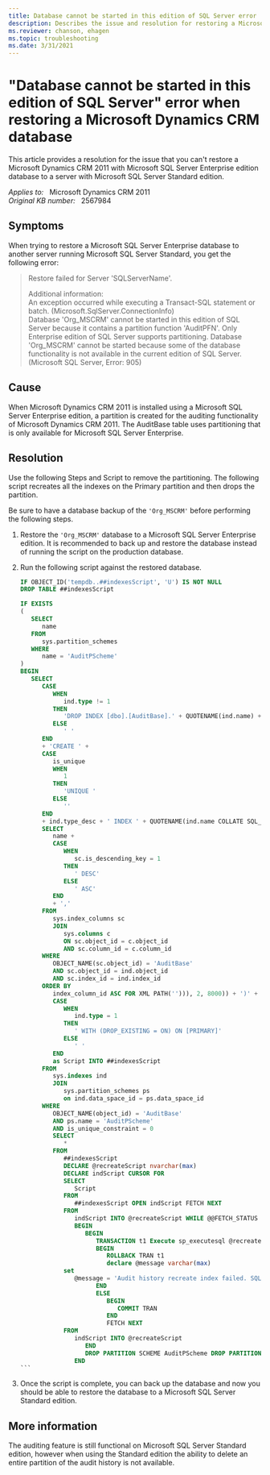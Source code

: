 ```yaml
---
title: Database cannot be started in this edition of SQL Server error
description: Describes the issue and resolution for restoring a Microsoft Dynamics CRM 2011 with Microsoft SQL Server Enterprise edition database to a server with Microsoft SQL Server Standard edition.
ms.reviewer: chanson, ehagen
ms.topic: troubleshooting
ms.date: 3/31/2021
---
```

# "Database cannot be started in this edition of SQL Server" error when restoring a Microsoft Dynamics CRM database

This article provides a resolution for the issue that you can't restore a Microsoft Dynamics CRM 2011 with Microsoft SQL Server Enterprise edition database to a server with Microsoft SQL Server Standard edition.

_Applies to:_ &nbsp; Microsoft Dynamics CRM 2011  
_Original KB number:_ &nbsp; 2567984

## Symptoms

When trying to restore a Microsoft SQL Server Enterprise database to another server running Microsoft SQL Server Standard, you get the following error:

> Restore failed for Server 'SQLServerName'.
>
> Additional information:  
An exception occurred while executing a Transact-SQL statement or batch. (Microsoft.SqlServer.ConnectionInfo)  
Database 'Org_MSCRM' cannot be started in this edition of SQL Server because it contains a partition function 'AuditPFN'. Only Enterprise edition of SQL Server supports partitioning. Database 'Org_MSCRM' cannot be started because some of the database functionality is not available in the current edition of SQL Server. (Microsoft SQL Server, Error: 905)

## Cause

When Microsoft Dynamics CRM 2011 is installed using a Microsoft SQL Server Enterprise edition, a partition is created for the auditing functionality of Microsoft Dynamics CRM 2011. The AuditBase table uses partitioning that is only available for Microsoft SQL Server Enterprise.

## Resolution

Use the following Steps and Script to remove the partitioning. The following script recreates all the indexes on the Primary partition and then drops the partition.

Be sure to have a database backup of the `'Org_MSCRM'` before performing the following steps.

1. Restore the `'Org_MSCRM'` database to a Microsoft SQL Server Enterprise edition. It is recommended to back up and restore the database instead of running the script on the production database.

2. Run the following script against the restored database.

    ````sql
    IF OBJECT_ID('tempdb..##indexesScript', 'U') IS NOT NULL
    DROP TABLE ##indexesScript
    
    IF EXISTS 
    (
       SELECT
          name 
       FROM
          sys.partition_schemes 
       WHERE
          name = 'AuditPScheme'
    )
    BEGIN
       SELECT
          CASE
             WHEN
                ind.type != 1 
             THEN
                'DROP INDEX [dbo].[AuditBase].' + QUOTENAME(ind.name) + ' ' 
             ELSE
                ' ' 
          END
          + 'CREATE ' + 
          CASE
             is_unique 
             WHEN
                1 
             THEN
                'UNIQUE ' 
             ELSE
                '' 
          END
          + ind.type_desc + ' INDEX ' + QUOTENAME(ind.name COLLATE SQL_Latin1_General_CP1_CI_AS ) + ' ON [dbo].' + QUOTENAME(OBJECT_NAME(object_id)) + ' (' + REVERSE(SUBSTRING(REVERSE(( 
          SELECT
             name + 
             CASE
                WHEN
                   sc.is_descending_key = 1 
                THEN
                   ' DESC' 
                ELSE
                   ' ASC' 
             END
             + ',' 
          FROM
             sys.index_columns sc 
             JOIN
                sys.columns c 
                ON sc.object_id = c.object_id 
                AND sc.column_id = c.column_id 
          WHERE
             OBJECT_NAME(sc.object_id) = 'AuditBase' 
             AND sc.object_id = ind.object_id 
             AND sc.index_id = ind.index_id 
          ORDER BY
             index_column_id ASC FOR XML PATH(''))), 2, 8000)) + ')' + 
             CASE
                WHEN
                   ind.type = 1 
                THEN
                   ' WITH (DROP_EXISTING = ON) ON [PRIMARY]' 
                ELSE
                   ' ' 
             END
             as Script INTO ##indexesScript 
          FROM
             sys.indexes ind 
             JOIN
                sys.partition_schemes ps 
                on ind.data_space_id = ps.data_space_id 
          WHERE
             OBJECT_NAME(object_id) = 'AuditBase' 
             AND ps.name = 'AuditPScheme' 
             AND is_unique_constraint = 0 
             SELECT
                * 
             FROM
                ##indexesScript 
                DECLARE @recreateScript nvarchar(max) 
                DECLARE indScript CURSOR FOR 
                SELECT
                   Script 
                FROM
                   ##indexesScript OPEN indScript FETCH NEXT 
                FROM
                   indScript INTO @recreateScript WHILE @@FETCH_STATUS = 0 
                   BEGIN
                      BEGIN
                         TRANSACTION t1 Execute sp_executesql @recreateScript IF @@ERROR > 0 
                         BEGIN
                            ROLLBACK TRAN t1 
                            declare @message varchar(max) 
                set
                   @message = 'Audit history recreate index failed. SQL: ' + @recreateScript RAISERROR (@message, 10, 1) 
                         END
                         ELSE
                            BEGIN
                               COMMIT TRAN 
                            END
                            FETCH NEXT 
                FROM
                   indScript INTO @recreateScript 
                      END
                      DROP PARTITION SCHEME AuditPScheme DROP PARTITION FUNCTION AuditPFN CLOSE indScript DEALLOCATE indScript DROP TABLE ##indexesScript 
                   END
    ```

3. Once the script is complete, you can back up the database and now you should be able to restore the database to a Microsoft SQL Server Standard edition.

## More information

The auditing feature is still functional on Microsoft SQL Server Standard edition, however when using the Standard edition the ability to delete an entire partition of the audit history is not available.
